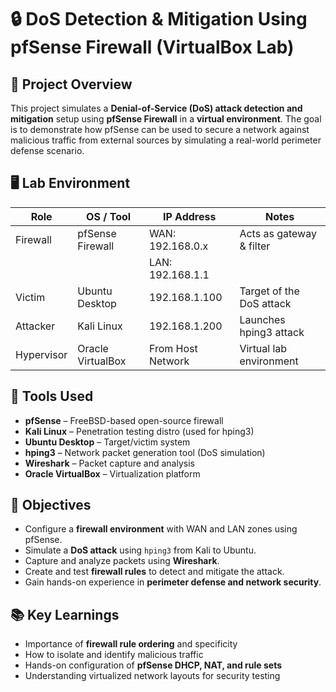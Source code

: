 # 🔒 DoS Detection & Mitigation Using pfSense Firewall (VirtualBox Lab)

## 🧪 Project Overview

This project simulates a **Denial-of-Service (DoS) attack detection and mitigation** setup using **pfSense Firewall** in a **virtual environment**. The goal is to demonstrate how pfSense can be used to secure a network against malicious traffic from external sources by simulating a real-world perimeter defense scenario.

## 🖥️ Lab Environment

| Role         | OS / Tool            | IP Address          | Notes                       |
|--------------|----------------------|----------------------|-----------------------------|
| Firewall     | pfSense Firewall     | WAN: 192.168.0.x     | Acts as gateway & filter    |
|              |                      | LAN: 192.168.1.1     |                             |
| Victim       | Ubuntu Desktop       | 192.168.1.100        | Target of the DoS attack    |
| Attacker     | Kali Linux           | 192.168.1.200        | Launches hping3 attack      |
| Hypervisor   | Oracle VirtualBox    | From Host Network    | Virtual lab environment     |


## 🧰 Tools Used

- **pfSense** – FreeBSD-based open-source firewall
- **Kali Linux** – Penetration testing distro (used for hping3)
- **Ubuntu Desktop** – Target/victim system
- **hping3** – Network packet generation tool (DoS simulation)
- **Wireshark** – Packet capture and analysis
- **Oracle VirtualBox** – Virtualization platform

## 🔐 Objectives

- Configure a **firewall environment** with WAN and LAN zones using pfSense.
- Simulate a **DoS attack** using `hping3` from Kali to Ubuntu.
- Capture and analyze packets using **Wireshark**.
- Create and test **firewall rules** to detect and mitigate the attack.
- Gain hands-on experience in **perimeter defense and network security**.

## 📚 Key Learnings

- Importance of **firewall rule ordering** and specificity
- How to isolate and identify malicious traffic
- Hands-on configuration of **pfSense DHCP, NAT, and rule sets**
- Understanding virtualized network layouts for security testing
